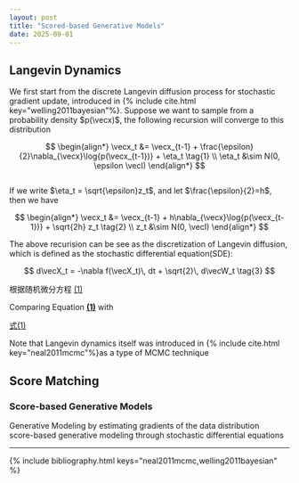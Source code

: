 ```yaml
---
layout: post
title: "Scored-based Generative Models"
date: 2025-09-01
---
```


$$
\newcommand{\eqref}[1]{<a href="#eq#1">(\ref{#1})</a>}
$$

## Langevin Dynamics
We first start from the discrete Langevin diffusion process for stochastic gradient update, introduced in {% include cite.html key="welling2011bayesian"%}. Suppose we want to sample from a probability density $p(\vecx)$, the following recursion will converge to this distribution

<a id="eq1"></a>
$$
\begin{align*}
\vecx_t &= \vecx_{t-1} + \frac{\epsilon}{2}\nabla_{\vecx}\log{p(\vecx_{t-1})} + \eta_t \tag{1} \\
\eta_t &\sim N(0, \epsilon \vecI)
\end{align*}
$$
<div id="eq1" style="height: 10px; margin-top: -10px;"></div>

If we write $\eta_t = \sqrt{\epsilon}z_t$, and let $\frac{\epsilon}{2}=h$, then we have  

$$
\begin{align*}
\vecx_t &= \vecx_{t-1} + h\nabla_{\vecx}\log{p(\vecx_{t-1})} + \sqrt{2h} z_t  \tag{2} \\
z_t &\sim N(0, \vecI)
\end{align*}
$$  

The above recurision can be see as the discretization of Langevin diffusion, which is defined as the stochastic differential equation(SDE):

$$
d\vecX_t = -\nabla f(\vecX_t)\, dt + \sqrt{2}\, d\vecW_t  \tag{3}
$$

根据随机微分方程 [(1)](#eq1)

Comparing Equation [**(1)**](#eq1) with

[式(1)](#eq-sde)



Note that Langevin dynamics itself was introduced in {% include cite.html key="neal2011mcmc"%}as a type of MCMC technique


## Score Matching
### Score-based Generative Models
Generative Modeling by estimating gradients of the data distribution  
score-based generative modeling through stochastic differential equations

---
{% include bibliography.html keys="neal2011mcmc,welling2011bayesian" %}
